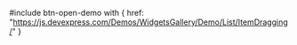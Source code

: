 
#include btn-open-demo with {
    href: "https://js.devexpress.com/Demos/WidgetsGallery/Demo/List/ItemDragging/"
}

<!-- %fullDescription% -->

<!-- import * from 'api-reference\10 UI Components\CollectionWidget\1 Configuration\keyExpr.md' -->
